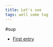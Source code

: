 ```yaml
---
title: Let's see
tags: well some tag
---
```


#sup

- [First entry](razvioverflow.github.io/microcorruption/microcorruption-new-orleans-explained.md)